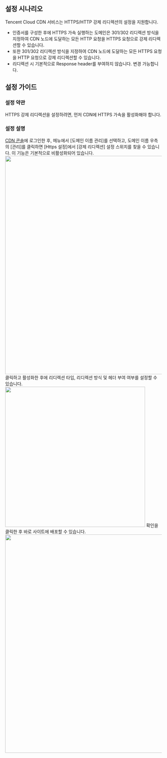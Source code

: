 ## 설정 시나리오

Tencent Cloud CDN 서비스는 HTTPS/HTTP 강제 리디렉션의 설정을 지원합니다.

- 인증서를 구성한 후에 HTTPS 가속 실행하는 도메인은 301/302 리디렉션 방식을 지정하여 CDN 노드에 도달하는 모든 HTTP 요청을 HTTPS 요청으로 강제 리디렉션할 수 있습니다.
- 또한 301/302 리디렉션 방식을 지정하여 CDN 노드에 도달하는 모든 HTTPS 요청을 HTTP 요청으로 강제 리디렉션할 수 있습니다.
- 리디렉션 시 기본적으로 Response header를 부여하지 않습니다. 변경 가능합니다.

## 설정 가이드

### 설정 약관

HTTPS 강제 리디렉션을 설정하려면, 먼저 CDN에 HTTPS 가속을 활성화해야 합니다.

### 설정 설명

[CDN 콘솔](https://console.cloud.tencent.com/cdn)에 로그인한 후, 메뉴에서 [도메인 이름 관리]를 선택하고, 도메인 이름 우측의 [관리]를 클릭하면 [Https 설정]에서 [강제 리디렉션] 설정 스위치를 찾을 수 있습니다. 이 기능은 기본적으로 비활성화되어 있습니다.
<img src="https://main.qcloudimg.com/raw/b11157d848d39d4e4bba540598f35eba.png" style="width:700px"/>
클릭하고 활성화한 후에 리디렉션 타입, 리디렉션 방식 및 헤더 부여 여부를 설정할 수 있습니다.
<img src="https://main.qcloudimg.com/raw/731d7bcb51286683d259691178bf2b39.png" style="width:450px"/>
확인을 클릭한 후 바로 사이트에 배포할 수 있습니다.
<img src="https://main.qcloudimg.com/raw/2dcfbacf16b47fe600935f57aadd2e77.png" style="width:700px"/>

